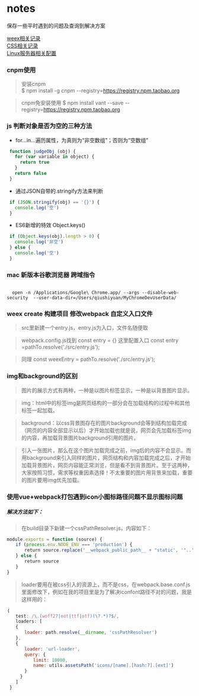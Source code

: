 # notes
保存一些平时遇到的问题及查询到解决方案

[weex相关记录](./weexNotes/README.md)   
[CSS相关记录](./css/README.md)  
[Linux服务器相关配置](./LinuxCommand/README.md)

### cnpm使用
> 安装cnpm   
$ npm install -g cnpm --registry=https://registry.npm.taobao.org

> cnpm免安装使用
$ npm install vant --save --registry=https://registry.npm.taobao.org

### js 判断对象是否为空的三种方法
 - for...in...遍历属性，为真则为“非空数组”；否则为“空数组”  
 ```javascript
  function judgeObj (obj) {
    for (var variable in object) {
      return true
    }
    return false
  }
 ```
  - 通过JSON自带的.stringify方法来判断
  ```javascript
   if (JSON.stringify(obj) == '{}') {
     console.log('空')
   }
  ```
  - ES6新增的特效 Object.keys()
  ```javascript
   if (Object.keys(obj).length > 0) {
     console.log('非空')
   } else {
     console.log('空')
   }
  ```

###  mac 新版本谷歌浏览器 跨域指令
<pre><code>
  open -n /Applications/Google\ Chrome.app/ --args --disable-web-security  --user-data-dir=/Users/qiushiyuan/MyChromeDevUserData/
</pre></code>

### weex create 构建项目 修改webpack 自定义入口文件
> src里新建一个entry.js，entry.js为入口，文件名随便取

>webpack.config.js找到
const entry = {} 这里配置入口 const entry =pathTo.resolve('./src/entry.js');

>同理
const weexEntry = pathTo.resolve('./src/entry.js');
### img和background的区别
>图片的展示方式有两种，一种是以图片标签显示，一种是以背景图片显示。  

>img：html中的标签img是网页结构的一部分会在加载结构的过程中和其他标签一起加载。  

>background：以css背景图存在的图片background会等到结构加载完成（网页的内容全部显示以后）才开始加载也就是说，网页会先加载标签img的内容，再加载背景图片background引用的图片。  

>引入一张图片，那么在这个图片加载完成之前，img后的内容不会显示。而用background来引入同样的图片，网页结构和内容加载完成之后，才开始加载背景图片，网页内容能正常浏览，但是看不到背景图片。至于这两种，大家按照习惯，需求等权重因素选择！不太重要的图片用背景来加载，重要的图片要用img优先加载。

### 使用vue+webpack打包遇到icon小图标路径问题不显示图标问题  
##### 解决方法如下：
>在build目录下新建一个cssPathResolver.js，内容如下：

``` javascript
module.exports = function (source) {　　  
　　if (process.env.NODE_ENV === 'production') {    
　　　　return source.replace('__webpack_public_path__ + "static', '"..')  
　　} else {  
　　　　return source  
　　}  
}   
```

>loader要用在被css引入的资源上，而不是css，在webpack.base.conf.js里面修改下，例如在我的项目里是为了解决iconfont路径不对的问题，我是这样用的：

``` javascript
｛  
　　test: /\.(woff2?|eot|ttf|otf)(\?.*)?$/,  
　　loaders: [  
　　{  
　　　　loader: path.resolve(__dirname, 'cssPathResolver')  
　　},  
　　{  
　　　　loader: 'url-loader',  
　　　　query: {  
　　　　　　limit: 10000,  
　　　　　　name: utils.assetsPath('icons/[name].[hash:7].[ext]')
　　　　}  
　　　}  
　　]  
 }
```

